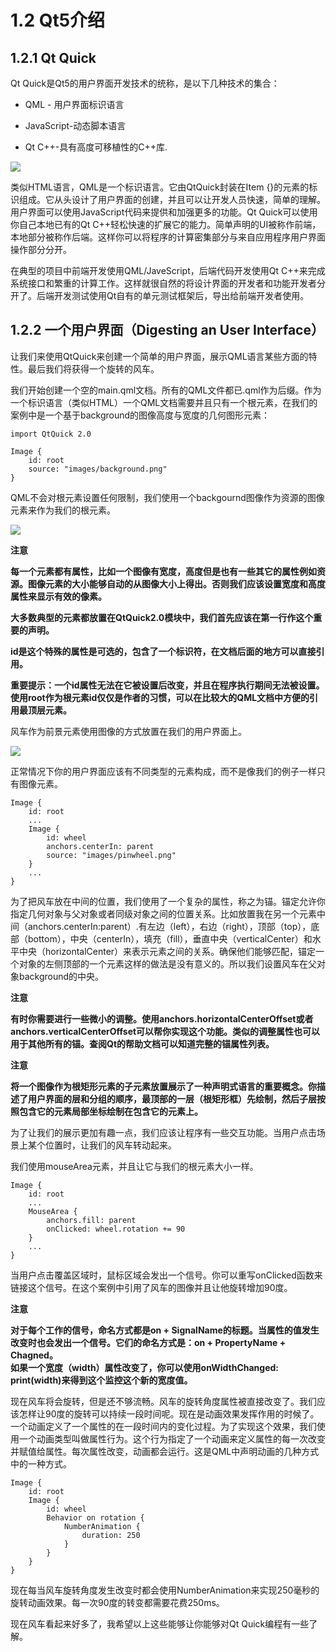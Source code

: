 # 1.2 Qt5介绍

## 1.2.1 Qt Quick

Qt Quick是Qt5的用户界面开发技术的统称，是以下几种技术的集合：

* QML - 用户界面标识语言

* JavaScript-动态脚本语言

* Qt C++-具有高度可移植性的C++库.

![](http://qmlbook.org/_images/qt5_overview.png)

类似HTML语言，QML是一个标识语言。它由QtQuick封装在Item {}的元素的标识组成。它从头设计了用户界面的创建，并且可以让开发人员快速，简单的理解。用户界面可以使用JavaScript代码来提供和加强更多的功能。Qt Quick可以使用你自己本地已有的Qt C++轻松快速的扩展它的能力。简单声明的UI被称作前端，本地部分被称作后端。这样你可以将程序的计算密集部分与来自应用程序用户界面操作部分分开。

在典型的项目中前端开发使用QML/JaveScript，后端代码开发使用Qt C++来完成系统接口和繁重的计算工作。这样就很自然的将设计界面的开发者和功能开发者分开了。后端开发测试使用Qt自有的单元测试框架后，导出给前端开发者使用。

## 1.2.2 一个用户界面（Digesting an User Interface）

让我们来使用QtQuick来创建一个简单的用户界面，展示QML语言某些方面的特性。最后我们将获得一个旋转的风车。

我们开始创建一个空的main.qml文档。所有的QML文件都已.qml作为后缀。作为一个标识语言（类似HTML）一个QML文档需要并且只有一个根元素，在我们的案例中是一个基于background的图像高度与宽度的几何图形元素：

```
import QtQuick 2.0

Image {
    id: root
    source: "images/background.png"
}
```

QML不会对根元素设置任何限制，我们使用一个backgournd图像作为资源的图像元素来作为我们的根元素。

![](http://qmlbook.org/_images/background.png)

**注意**

**每一个元素都有属性，比如一个图像有宽度，高度但是也有一些其它的属性例如资源。图像元素的大小能够自动的从图像大小上得出。否则我们应该设置宽度和高度属性来显示有效的像素。**

**大多数典型的元素都放置在QtQuick2.0模块中，我们首先应该在第一行作这个重要的声明。**

**id是这个特殊的属性是可选的，包含了一个标识符，在文档后面的地方可以直接引用。**

**重要提示：一个id属性无法在它被设置后改变，并且在程序执行期间无法被设置。使用root作为根元素id仅仅是作者的习惯，可以在比较大的QML文档中方便的引用最顶层元素。**

风车作为前景元素使用图像的方式放置在我们的用户界面上。

![](http://qmlbook.org/_images/pinwheel.png)

正常情况下你的用户界面应该有不同类型的元素构成，而不是像我们的例子一样只有图像元素。

```
Image {
    id: root
    ...
    Image {
        id: wheel
        anchors.centerIn: parent
        source: "images/pinwheel.png"
    }
    ...
}
```

为了把风车放在中间的位置，我们使用了一个复杂的属性，称之为锚。锚定允许你指定几何对象与父对象或者同级对象之间的位置关系。比如放置我在另一个元素中间（anchors.centerIn:parent）.有左边（left），右边（right），顶部（top），底部（bottom），中央（centerIn），填充（fill），垂直中央（verticalCenter）和水平中央（horizontalCenter）来表示元素之间的关系。确保他们能够匹配，锚定一个对象的左侧顶部的一个元素这样的做法是没有意义的。所以我们设置风车在父对象background的中央。

**注意**

**有时你需要进行一些微小的调整。使用anchors.horizontalCenterOffset或者anchors.verticalCenterOffset可以帮你实现这个功能。类似的调整属性也可以用于其他所有的锚。查阅Qt的帮助文档可以知道完整的锚属性列表。**

**注意**

**将一个图像作为根矩形元素的子元素放置展示了一种声明式语言的重要概念。你描述了用户界面的层和分组的顺序，最顶部的一层（根矩形框）先绘制，然后子层按照包含它的元素局部坐标绘制在包含它的元素上。**

为了让我们的展示更加有趣一点，我们应该让程序有一些交互功能。当用户点击场景上某个位置时，让我们的风车转动起来。

我们使用mouseArea元素，并且让它与我们的根元素大小一样。

```
Image {
    id: root
    ...
    MouseArea {
        anchors.fill: parent
        onClicked: wheel.rotation += 90
    }
    ...
}
```

当用户点击覆盖区域时，鼠标区域会发出一个信号。你可以重写onClicked函数来链接这个信号。在这个案例中引用了风车的图像并且让他旋转增加90度。

**注意**

**对于每个工作的信号，命名方式都是on + SignalName的标题。当属性的值发生改变时也会发出一个信号。它们的命名方式是：on + PropertyName + Chagned。  
如果一个宽度（width）属性改变了，你可以使用onWidthChanged: print\(width\)来得到这个监控这个新的宽度值。**

现在风车将会旋转，但是还不够流畅。风车的旋转角度属性被直接改变了。我们应该怎样让90度的旋转可以持续一段时间呢。现在是动画效果发挥作用的时候了。一个动画定义了一个属性的在一段时间内的变化过程。为了实现这个效果，我们使用一个动画类型叫做属性行为。这个行为指定了一个动画来定义属性的每一次改变并赋值给属性。每次属性改变，动画都会运行。这是QML中声明动画的几种方式中的一种方式。

```
Image {
    id: root
    Image {
        id: wheel
        Behavior on rotation {
            NumberAnimation {
                duration: 250
            }
        }
    }
}
```

现在每当风车旋转角度发生改变时都会使用NumberAnimation来实现250毫秒的旋转动画效果。每一次90度的转变都需要花费250ms。

现在风车看起来好多了，我希望以上这些能够让你能够对Qt Quick编程有一些了解。

